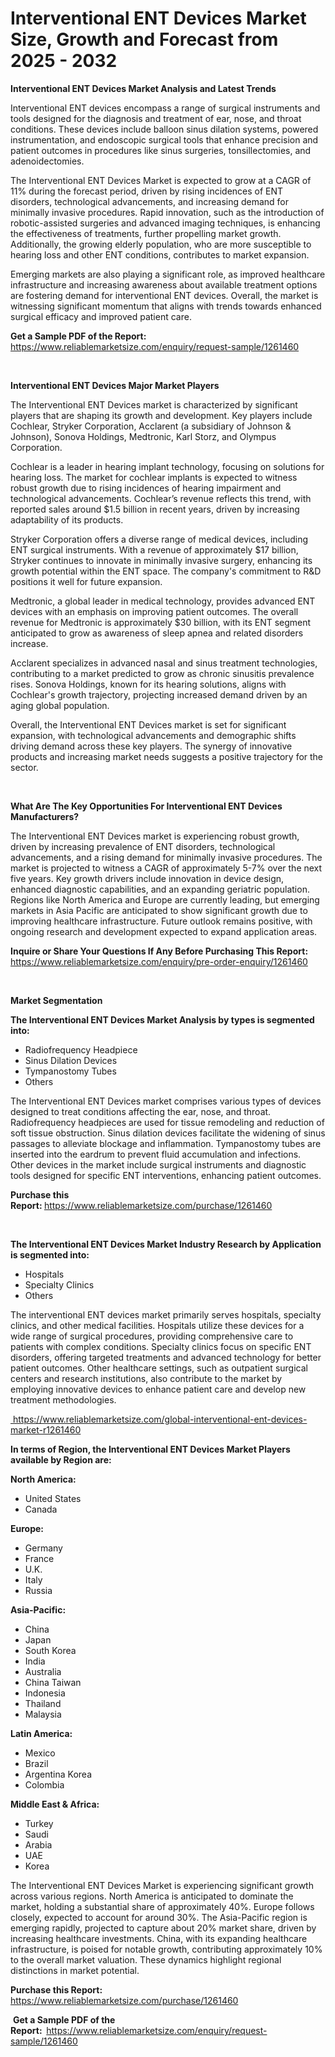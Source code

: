 <p><h1>Interventional ENT Devices Market Size, Growth and Forecast from 2025 - 2032</h1></p><p><strong>Interventional ENT Devices Market Analysis and Latest Trends</strong></p>
<p><p>Interventional ENT devices encompass a range of surgical instruments and tools designed for the diagnosis and treatment of ear, nose, and throat conditions. These devices include balloon sinus dilation systems, powered instrumentation, and endoscopic surgical tools that enhance precision and patient outcomes in procedures like sinus surgeries, tonsillectomies, and adenoidectomies. </p><p>The Interventional ENT Devices Market is expected to grow at a CAGR of 11% during the forecast period, driven by rising incidences of ENT disorders, technological advancements, and increasing demand for minimally invasive procedures. Rapid innovation, such as the introduction of robotic-assisted surgeries and advanced imaging techniques, is enhancing the effectiveness of treatments, further propelling market growth. Additionally, the growing elderly population, who are more susceptible to hearing loss and other ENT conditions, contributes to market expansion. </p><p>Emerging markets are also playing a significant role, as improved healthcare infrastructure and increasing awareness about available treatment options are fostering demand for interventional ENT devices. Overall, the market is witnessing significant momentum that aligns with trends towards enhanced surgical efficacy and improved patient care.</p></p>
<p><strong>Get a Sample PDF of the Report:&nbsp;</strong> <a href="https://www.reliablemarketsize.com/enquiry/request-sample/1261460?utm_campaign=2948&utm_medium=2&utm_source=Github&utm_content=ia&utm_term=14042025&utm_id=interventional-ent-devices">https://www.reliablemarketsize.com/enquiry/request-sample/1261460</a></p>
<p>&nbsp;</p>
<p><strong>Interventional ENT Devices Major Market Players</strong></p>
<p><p>The Interventional ENT Devices market is characterized by significant players that are shaping its growth and development. Key players include Cochlear, Stryker Corporation, Acclarent (a subsidiary of Johnson & Johnson), Sonova Holdings, Medtronic, Karl Storz, and Olympus Corporation.</p><p>Cochlear is a leader in hearing implant technology, focusing on solutions for hearing loss. The market for cochlear implants is expected to witness robust growth due to rising incidences of hearing impairment and technological advancements. Cochlear’s revenue reflects this trend, with reported sales around $1.5 billion in recent years, driven by increasing adaptability of its products.</p><p>Stryker Corporation offers a diverse range of medical devices, including ENT surgical instruments. With a revenue of approximately $17 billion, Stryker continues to innovate in minimally invasive surgery, enhancing its growth potential within the ENT space. The company's commitment to R&D positions it well for future expansion.</p><p>Medtronic, a global leader in medical technology, provides advanced ENT devices with an emphasis on improving patient outcomes. The overall revenue for Medtronic is approximately $30 billion, with its ENT segment anticipated to grow as awareness of sleep apnea and related disorders increase.</p><p>Acclarent specializes in advanced nasal and sinus treatment technologies, contributing to a market predicted to grow as chronic sinusitis prevalence rises. Sonova Holdings, known for its hearing solutions, aligns with Cochlear's growth trajectory, projecting increased demand driven by an aging global population.</p><p>Overall, the Interventional ENT Devices market is set for significant expansion, with technological advancements and demographic shifts driving demand across these key players. The synergy of innovative products and increasing market needs suggests a positive trajectory for the sector.</p></p>
<p>&nbsp;</p>
<p><strong>What Are The Key Opportunities For Interventional ENT Devices Manufacturers?</strong></p>
<p><p>The Interventional ENT Devices market is experiencing robust growth, driven by increasing prevalence of ENT disorders, technological advancements, and a rising demand for minimally invasive procedures. The market is projected to witness a CAGR of approximately 5-7% over the next five years. Key growth drivers include innovation in device design, enhanced diagnostic capabilities, and an expanding geriatric population. Regions like North America and Europe are currently leading, but emerging markets in Asia Pacific are anticipated to show significant growth due to improving healthcare infrastructure. Future outlook remains positive, with ongoing research and development expected to expand application areas.</p></p>
<p><strong>Inquire or Share Your Questions If Any Before Purchasing This Report:</strong> <a href="https://www.reliablemarketsize.com/enquiry/pre-order-enquiry/1261460?utm_campaign=2948&utm_medium=2&utm_source=Github&utm_content=ia&utm_term=14042025&utm_id=interventional-ent-devices">https://www.reliablemarketsize.com/enquiry/pre-order-enquiry/1261460</a></p>
<p>&nbsp;</p>
<p><strong>Market Segmentation</strong></p>
<p><strong>The Interventional ENT Devices Market Analysis by types is segmented into:</strong></p>
<p><ul><li>Radiofrequency Headpiece</li><li>Sinus Dilation Devices</li><li>Tympanostomy Tubes</li><li>Others</li></ul></p>
<p><p>The Interventional ENT Devices market comprises various types of devices designed to treat conditions affecting the ear, nose, and throat. Radiofrequency headpieces are used for tissue remodeling and reduction of soft tissue obstruction. Sinus dilation devices facilitate the widening of sinus passages to alleviate blockage and inflammation. Tympanostomy tubes are inserted into the eardrum to prevent fluid accumulation and infections. Other devices in the market include surgical instruments and diagnostic tools designed for specific ENT interventions, enhancing patient outcomes.</p></p>
<p><strong>Purchase this Report:&nbsp;</strong><a href="https://www.reliablemarketsize.com/purchase/1261460?utm_campaign=2948&utm_medium=2&utm_source=Github&utm_content=ia&utm_term=14042025&utm_id=interventional-ent-devices">https://www.reliablemarketsize.com/purchase/1261460</a></p>
<p>&nbsp;</p>
<p><strong>The Interventional ENT Devices Market Industry Research by Application is segmented into:</strong></p>
<p><ul><li>Hospitals</li><li>Specialty Clinics</li><li>Others</li></ul></p>
<p><p>The interventional ENT devices market primarily serves hospitals, specialty clinics, and other medical facilities. Hospitals utilize these devices for a wide range of surgical procedures, providing comprehensive care to patients with complex conditions. Specialty clinics focus on specific ENT disorders, offering targeted treatments and advanced technology for better patient outcomes. Other healthcare settings, such as outpatient surgical centers and research institutions, also contribute to the market by employing innovative devices to enhance patient care and develop new treatment methodologies.</p></p>
<p><a href="https://www.reliablemarketsize.com/global-interventional-ent-devices-market-r1261460?utm_campaign=2948&utm_medium=2&utm_source=Github&utm_content=ia&utm_term=14042025&utm_id=interventional-ent-devices">&nbsp;https://www.reliablemarketsize.com/global-interventional-ent-devices-market-r1261460</a></p>
<p><strong>In terms of Region, the Interventional ENT Devices Market Players available by Region are:</strong></p>
<p>
    <p> <strong> North America: </strong>
        <ul>
            <li>United States</li>
            <li>Canada</li>
        </ul>
        </p> 
    <p> <strong> Europe: </strong>
        <ul>
            <li>Germany</li>
            <li>France</li>
            <li>U.K.</li>
            <li>Italy</li>
            <li>Russia</li>
        </ul>
        </p> 
    <p> <strong> Asia-Pacific: </strong>
        <ul>
            <li>China</li>
            <li>Japan</li>
            <li>South Korea</li>
            <li>India</li>
            <li>Australia</li>
            <li>China Taiwan</li>
            <li>Indonesia</li>
            <li>Thailand</li>
            <li>Malaysia</li>
        </ul>
        </p> 
    <p> <strong> Latin America: </strong>
        <ul>
            <li>Mexico</li>
            <li>Brazil</li>
            <li>Argentina Korea</li>
            <li>Colombia</li>
        </ul>
        </p> 
    <p> <strong> Middle East & Africa: </strong>
        <ul>
            <li>Turkey</li>
            <li>Saudi</li>
            <li>Arabia</li>
            <li>UAE</li>
            <li>Korea</li>
        </ul>
    </p>
    </p>
<p><p>The Interventional ENT Devices Market is experiencing significant growth across various regions. North America is anticipated to dominate the market, holding a substantial share of approximately 40%. Europe follows closely, expected to account for around 30%. The Asia-Pacific region is emerging rapidly, projected to capture about 20% market share, driven by increasing healthcare investments. China, with its expanding healthcare infrastructure, is poised for notable growth, contributing approximately 10% to the overall market valuation. These dynamics highlight regional distinctions in market potential.</p></p>
<p><strong>Purchase this Report: </strong><a href="https://www.reliablemarketsize.com/purchase/1261460?utm_campaign=2948&utm_medium=2&utm_source=Github&utm_content=ia&utm_term=14042025&utm_id=interventional-ent-devices">https://www.reliablemarketsize.com/purchase/1261460</a></p>
<p>&nbsp;<strong>Get a Sample PDF of the Report:&nbsp;&nbsp;</strong><a href="https://www.reliablemarketsize.com/enquiry/request-sample/1261460?utm_campaign=2948&utm_medium=2&utm_source=Github&utm_content=ia&utm_term=14042025&utm_id=interventional-ent-devices">https://www.reliablemarketsize.com/enquiry/request-sample/1261460</a></p>
<p><strong></strong></p>
<p><p></p><p></p><p></p></p>